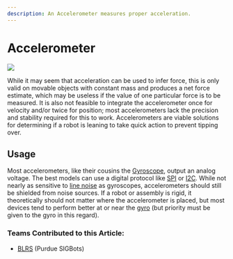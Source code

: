 ```yaml
---
description: An Accelerometer measures proper acceleration.
---
```


# Accelerometer

![](https://phabricator.purduesigbots.com/file/data/tolj2gugcwwaa3alvel5/PHID-FILE-v6yde3okscjogvdjcsbi/vex\_accelerometer.jpg)

While it may seem that acceleration can be used to infer force, this is only valid on movable objects with constant mass and produces a net force estimate, which may be useless if the value of one particular force is to be measured. It is also not feasible to integrate the accelerometer once for velocity and/or twice for position; most accelerometers lack the precision and stability required for this to work. Accelerometers are viable solutions for determining if a robot is leaning to take quick action to prevent tipping over.

## Usage

Most accelerometers, like their cousins the [Gyroscope](gyroscope.md), output an analog voltage. The best models can use a digital protocol like [SPI](../../../electronics/general/spi.md) or [I2C](../../../electronics/general/i2c.md). While not nearly as sensitive to [line noise](../../../electronics/general/line-noise.md) as gyroscopes, accelerometers should still be shielded from noise sources. If a robot or assembly is rigid, it theoretically should not matter where the accelerometer is placed, but most devices tend to perform better at or near the [gyro](gyroscope.md) (but priority must be given to the gyro in this regard).

### Teams Contributed to this Article:

* [BLRS](https://purduesigbots.com) (Purdue SIGBots)

